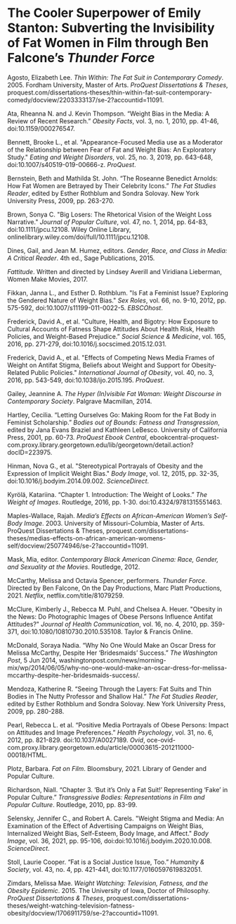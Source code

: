 # The Cooler Superpower of Emily Stanton: Subverting the Invisibility of Fat Women in Film through Ben Falcone’s _Thunder Force_

Agosto, Elizabeth Lee. _Thin Within: The Fat Suit in Contemporary Comedy_. 2005. Fordham University, Master of Arts. _ProQuest Dissertations & Theses_, proquest.com/dissertations-theses/thin-within-fat-suit-contemporary-comedy/docview/2203333137/se-2?accountid=11091.

Ata, Rheanna N. and J. Kevin Thompson. “Weight Bias in the Media: A Review of Recent Research.” _Obesity Facts_, vol. 3, no. 1, 2010, pp. 41-46, doi:10.1159/000276547.

Bennett, Brooke L., et al. "Appearance-Focused Media use as a Moderator of the Relationship between Fear of Fat and Weight Bias: An Exploratory Study." _Eating and Weight Disorders_, vol. 25, no. 3, 2019, pp. 643-648, doi:10.1007/s40519-019-00666-z. _ProQuest_.

Bernstein, Beth and Mathilda St. John. “The Roseanne Benedict Arnolds: How Fat Women are Betrayed by Their Celebrity Icons.” _The Fat Studies Reader_, edited by Esther Rothblum and Sondra Solovay. New York University Press, 2009, pp. 263-270.

Brown, Sonya C. "Big Losers: The Rhetorical Vision of the Weight Loss Narrative." _Journal of Popular Culture_, vol. 47, no. 1, 2014, pp. 64-83, doi:10.1111/jpcu.12108. Wiley Online Library, onlinelibrary.wiley.com/doi/full/10.1111/jpcu.12108.

Dines, Gail, and Jean M. Humez, editors. _Gender, Race, and Class in Media: A Critical Reader_. 4th ed., Sage Publications, 2015.

_Fattitude_. Written and directed by Lindsey Averill and Viridiana Lieberman, Women Make Movies, 2017.

Fikkan, Janna L., and Esther D. Rothblum. "Is Fat a Feminist Issue? Exploring the Gendered Nature of Weight Bias." _Sex Roles_, vol. 66, no. 9-10, 2012, pp. 575-592, doi:10.1007/s11199-011-0022-5. _EBSCOhost_.

Frederick, David A., et al. “Culture, Health, and Bigotry: How Exposure to Cultural Accounts of Fatness Shape Attitudes About Health Risk, Health Policies, and Weight-Based Prejudice.” _Social Science & Medicine_, vol. 165, 2016, pp. 271-279, doi:10.1016/j.socscimed.2015.12.031.

Frederick, David A., et al. "Effects of Competing News Media Frames of Weight on Antifat Stigma, Beliefs about Weight and Support for Obesity-Related Public Policies." _International Journal of Obesity_, vol. 40, no. 3, 2016, pp. 543-549, doi:10.1038/ijo.2015.195. _ProQuest_.

Gailey, Jeannine A. _The Hyper (In)visible Fat Woman: Weight Discourse in Contemporary Society_. Palgrave Macmillan, 2014.

Hartley, Cecilia. “Letting Ourselves Go: Making Room for the Fat Body in Feminist Scholarship.” _Bodies out of Bounds: Fatness and Transgression_, edited by Jana Evans Braziel and Kathleen LeBesco. University of California Press, 2001, pp. 60-73. _ProQuest Ebook Central_, ebookcentral-proquest-com.proxy.library.georgetown.edu/lib/georgetown/detail.action?docID=223975.

Hinman, Nova G., et al. "Stereotypical Portrayals of Obesity and the Expression of Implicit Weight Bias." _Body Image_, vol. 12, 2015, pp. 32-35, doi:10.1016/j.bodyim.2014.09.002. _ScienceDirect_.

Kyrölä, Katariina. “Chapter 1. Introduction: The Weight of Looks.” _The Weight of Images_. Routledge, 2016, pp. 1-30. doi:10.4324/9781315551463.

Maples-Wallace, Rajah. _Media’s Effects on African-American Women’s Self-Body Image_. 2003. University of Missouri-Columbia, Master of Arts. ProQuest Dissertations & Theses, proquest.com/dissertations-theses/medias-effects-on-african-american-womens-self/docview/250774946/se-2?accountid=11091.

Mask, Mia, editor. _Contemporary Black American Cinema: Race, Gender, and Sexuality at the Movies_. Routledge, 2012.

McCarthy, Melissa and Octavia Spencer, performers. _Thunder Force_. Directed by Ben Falcone, On the Day Productions, Marc Platt Productions, 2021. _Netflix_, netflix.com/title/81079259.

McClure, Kimberly J., Rebecca M. Puhl, and Chelsea A. Heuer. "Obesity in the News: Do Photographic Images of Obese Persons Influence Antifat Attitudes?" _Journal of Health Communication_, vol. 16, no. 4, 2010, pp. 359-371, doi:10.1080/10810730.2010.535108. Taylor & Francis Online.

McDonald, Soraya Nadia. “Why No One Would Make an Oscar Dress for Melissa McCarthy, Despite Her ‘Bridesmaids’ Success.” _The Washington Post_, 5 Jun 2014, washingtonpost.com/news/morning-mix/wp/2014/06/05/why-no-one-would-make-an-oscar-dress-for-melissa-mccarthy-despite-her-bridesmaids-success/.

Mendoza, Katherine R. “Seeing Through the Layers: Fat Suits and Thin Bodies in The Nutty Professor and Shallow Hal.” _The Fat Studies Reader_, edited by Esther Rothblum and Sondra Solovay. New York University Press, 2009, pp. 280-288.

Pearl, Rebecca L. et al. “Positive Media Portrayals of Obese Persons: Impact on Attitudes and Image Preferences.” _Health Psychology_, vol. 31, no. 6, 2012, pp. 821-829. doi:10.1037/A0027189. _Ovid_, oce-ovid-com.proxy.library.georgetown.edu/article/00003615-201211000-00018/HTML.

Plotz, Barbara. _Fat on Film_. Bloomsbury, 2021. Library of Gender and Popular Culture.

Richardson, Niall. “Chapter 3. ‘But it’s Only a Fat Suit!’ Representing ‘Fake’ in Popular Culture.” _Transgressive Bodies: Representations in Film and Popular Culture_. Routledge, 2010, pp. 83-99.

Selensky, Jennifer C., and Robert A. Carels. "Weight Stigma and Media: An Examination of the Effect of Advertising Campaigns on Weight Bias, Internalized Weight Bias, Self-Esteem, Body Image, and Affect." _Body Image_, vol. 36, 2021, pp. 95-106, doi:doi:10.1016/j.bodyim.2020.10.008. _ScienceDirect_.

Stoll, Laurie Cooper. “Fat is a Social Justice Issue, Too.” _Humanity & Society_, vol. 43, no. 4, pp. 421-441, doi:10.1177/0160597619832051.

Zimdars, Melissa Mae. _Weight Watching: Television, Fatness, and the Obesity Epidemic_. 2015. The University of Iowa, Doctor of Philosophy. _ProQuest Dissertations & Theses_, proquest.com/dissertations-theses/weight-watching-television-fatness-obesity/docview/1706911759/se-2?accountid=11091.
